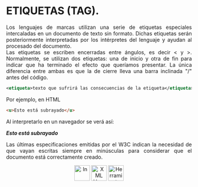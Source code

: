 
<div align="justify">

# ETIQUETAS (TAG).

 Los lenguajes de marcas utilizan una serie de etiquetas especiales intercaladas en un documento de texto sin formato. Dichas etiquetas serán posteriormente interpretadas por los intérpretes del lenguaje y ayudan al procesado del documento.  
 Las etiquetas se escriben encerradas entre ángulos, es decir < y >. Normalmente, se utilizan dos etiquetas: una de inicio y otra de fin para indicar que ha terminado el efecto que queríamos presentar. La única diferencia entre ambas es que la de cierre lleva una barra inclinada "/" antes del código. 

``` xml 
<etiqueta>texto que sufrirá las consecuencias de la etiqueta</etiqueta>  
``` 
Por ejemplo, en HTML  

```html 
<u>Esto está subrayado</u> 
``` 
Al interpretarlo en un navegador se verá así:  

___Esto está subrayado___  
 
 Las últimas especificaciones emitidas por el W3C indican la necesidad de que vayan escritas siempre en minúsculas para considerar que el documento está correctamente creado. 

</div>

<div align="center">
	<a href="CLASIFICACION.md"><img src="../../img/before.png" alt="In" style="width:42px;height:42px;"></a> 
 	<a href="README.md"><img src="../../img/home.png" alt="XML Home" style="width:42px;height:42px;"></a>
 	<a href="HERRAMIENTAS.md"><img src="../../img/next.png" alt="Herramientas XML" style="width:42px;height:42px;"> 
</div>

